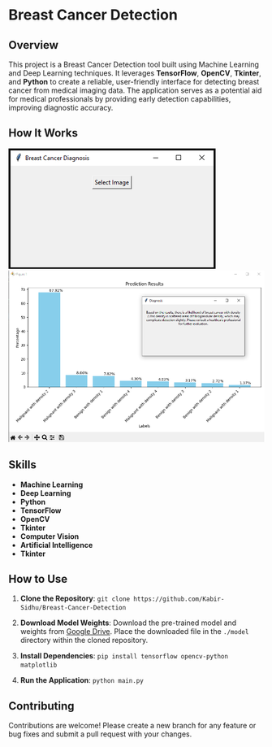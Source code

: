 # Breast Cancer Detection

## Overview
This project is a Breast Cancer Detection tool built using Machine Learning and Deep Learning techniques. It leverages **TensorFlow**, **OpenCV**, **Tkinter**, and **Python** to create a reliable, user-friendly interface for detecting breast cancer from medical imaging data. The application serves as a potential aid for medical professionals by providing early detection capabilities, improving diagnostic accuracy.

## How It Works
![Step 1: Upload Image](examples/image1.png)
![Step 2: Get Results](examples/image2.png)

## Skills
- **Machine Learning**
- **Deep Learning**
- **Python**
- **TensorFlow**
- **OpenCV**
- **Tkinter**
- **Computer Vision**
- **Artificial Intelligence**
- **Tkinter**

## How to Use
1. **Clone the Repository**:
    `git clone https://github.com/Kabir-Sidhu/Breast-Cancer-Detection`

2. **Download Model Weights**:
    Download the pre-trained model and weights from [Google Drive](https://drive.google.com/file/d/1sMbvTuQ5-DnFXnLMkTt1wx2xcIpqPkXu/view?usp=sharing).
    Place the downloaded file in the `./model` directory within the cloned repository.

3. **Install Dependencies**:
    `pip install tensorflow opencv-python matplotlib`

4. **Run the Application**:
    `python main.py`

## Contributing
Contributions are welcome! Please create a new branch for any feature or bug fixes and submit a pull request with your changes.
